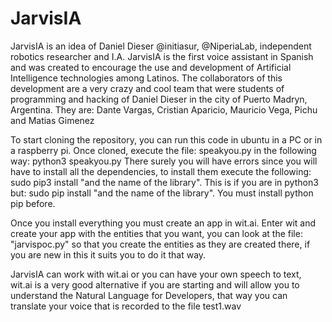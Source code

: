 # JarvisIA
JarvisIA is an idea of Daniel Dieser @initiasur, @NiperiaLab, independent robotics researcher and I.A. JarvisIA is the first voice assistant in Spanish and was created to encourage the use and development of Artificial Intelligence technologies among Latinos. The collaborators of this development are a very crazy and cool team that were students of programming and hacking of Daniel Dieser in the city of Puerto Madryn, Argentina. They are: Dante Vargas, Cristian Aparicio, Mauricio Vega, Pichu and Matias Gimenez

To start cloning the repository, you can run this code in ubuntu in a PC or in a raspberry pi.
Once cloned, execute the file: speakyou.py in the following way: python3 speakyou.py
There surely you will have errors since you will have to install all the dependencies, to install them execute the following: sudo pip3 install "and the name of the library". This is if you are in python3 but: sudo pip install "and the name of the library". You must install python pip before.

Once you install everything you must create an app in wit.ai.
Enter wit and create your app with the entities that you want, you can look at the file: "jarvispoc.py" so that you create the entities as they are created there, if you are new in this it suits you to do it that way.

JarvisIA can work with wit.ai or you can have your own speech to text, wit.ai is a very good alternative if you are starting and will allow you to understand the Natural Language for Developers, that way you can translate your voice that is recorded to the file test1.wav

